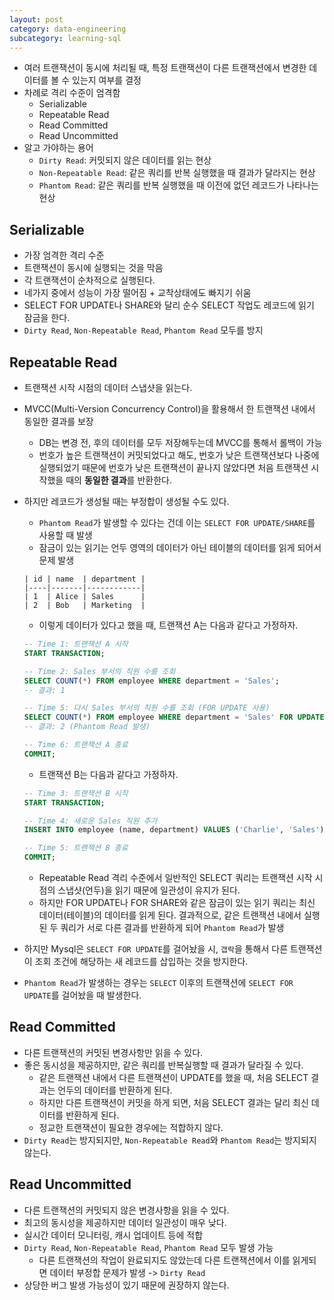 ```yaml
---
layout: post
category: data-engineering
subcategory: learning-sql
---
```


- 여러 트랜잭션이 동시에 처리될 때, 특정 트랜잭션이 다른 트랜잭션에서 변경한 데이터를 볼 수 있는지 여부를 결정
- 차례로 격리 수준이 엄격함
    - Serializable
    - Repeatable Read
    - Read Committed
    - Read Uncommitted
- 알고 가야하는 용어
    - `Dirty Read`: 커밋되지 않은 데이터를 읽는 현상
    - `Non-Repeatable Read`: 같은 쿼리를 반복 실행했을 때 결과가 달라지는 현상
    - `Phantom Read`: 같은 쿼리를 반복 실행했을 때 이전에 없던 레코드가 나타나는 현상

## Serializable

- 가장 엄격한 격리 수준
- 트랜잭션이 동시에 실행되는 것을 막음
- 각 트랜잭션이 순차적으로 실행된다.
- 네가지 중에서 성능이 가장 떨어짐 + 교착상태에도 빠지기 쉬움
- SELECT FOR UPDATE나 SHARE와 달리 순수 SELECT 작업도 레코드에 읽기 잠금을 한다.
- `Dirty Read`, `Non-Repeatable Read`, `Phantom Read` 모두를 방지

## Repeatable Read

- 트랜잭션 시작 시점의 데이터 스냅샷을 읽는다.
- MVCC(Multi-Version Concurrency Control)을 활용해서 한 트랜잭션 내에서 동일한 결과를 보장
    - DB는 변경 전, 후의 데이터를 모두 저장해두는데 MVCC를 통해서 롤백이 가능
    - 번호가 높은 트랜잭션이 커밋되었다고 해도, 번호가 낮은 트랜잭션보다 나중에 실행되었기 때문에 번호가 낮은 트랜잭션이 끝나지 않았다면 처음 트랜잭션 시작했을 때의 **동일한 결과**를 반환한다.
- 하지만 레코드가 생성될 때는 부정합이 생성될 수도 있다.
    - `Phantom Read`가 발생할 수 있다는 건데 이는 `SELECT FOR UPDATE/SHARE`를 사용할 때 발생
    - 잠금이 있는 읽기는 언두 영역의 데이터가 아닌 테이블의 데이터를 읽게 되어서 문제 발생
    
    ```
    | id | name  | department |
    |----|-------|------------|
    | 1  | Alice | Sales      |
    | 2  | Bob   | Marketing  |
    
    ```
    
    - 이렇게 데이터가 있다고 했을 때, 트랜잭션 A는 다음과 같다고 가정하자.
    
    ```sql
    -- Time 1: 트랜잭션 A 시작
    START TRANSACTION;
    
    -- Time 2: Sales 부서의 직원 수를 조회
    SELECT COUNT(*) FROM employee WHERE department = 'Sales';
    -- 결과: 1
    
    -- Time 5: 다시 Sales 부서의 직원 수를 조회 (FOR UPDATE 사용)
    SELECT COUNT(*) FROM employee WHERE department = 'Sales' FOR UPDATE;
    -- 결과: 2 (Phantom Read 발생)
    
    -- Time 6: 트랜잭션 A 종료
    COMMIT;
    
    ```
    
    - 트랜잭션 B는 다음과 같다고 가정하자.
    
    ```sql
    -- Time 3: 트랜잭션 B 시작
    START TRANSACTION;
    
    -- Time 4: 새로운 Sales 직원 추가
    INSERT INTO employee (name, department) VALUES ('Charlie', 'Sales');
    
    -- Time 5: 트랜잭션 B 종료
    COMMIT;
    
    ```
    
    - Repeatable Read 격리 수준에서 일반적인 SELECT 쿼리는 트랜잭션 시작 시점의 스냅샷(언두)을 읽기 때문에 일관성이 유지가 된다.
    - 하지만 FOR UPDATE나 FOR SHARE와 같은 잠금이 있는 읽기 쿼리는 최신 데이터(테이블)의 데이터를 읽게 된다.
    결과적으로, 같은 트랜잭션 내에서 실행된 두 쿼리가 서로 다른 결과를 반환하게 되어 `Phantom Read`가 발생
- 하지만 Mysql은 `SELECT FOR UPDATE`를 걸어놨을 시, `갭락`을 통해서 다른 트랜잭션이 조회 조건에 해당하는 새 레코드를 삽입하는 것을 방지한다.
- `Phantom Read`가 발생하는 경우는 `SELECT` 이후의 트랜잭션에 `SELECT FOR UPDATE`를 걸어놨을 때 발생한다.

## Read Committed

- 다른 트랜잭션의 커밋된 변경사항만 읽을 수 있다.
- 좋은 동시성을 제공하지만, 같은 쿼리를 반복실행할 때 결과가 달라질 수 있다.
    - 같은 트랜잭션 내에서 다른 트랜잭션이 UPDATE를 했을 때, 처음 SELECT 결과는 언두의 데이터를 반환하게 된다.
    - 하지만 다른 트랜잭션이 커밋을 하게 되면, 처음 SELECT 결과는 달리 최신 데이터를 반환하게 된다.
    - 정교한 트랜잭션이 필요한 경우에는 적합하지 않다.
- `Dirty Read`는 방지되지만, `Non-Repeatable Read`와 `Phantom Read`는 방지되지 않는다.

## Read Uncommitted

- 다른 트랜잭션의 커밋되지 않은 변경사항을 읽을 수 있다.
- 최고의 동시성을 제공하지만 데이터 일관성이 매우 낮다.
- 실시간 데이터 모니터링, 캐시 업데이트 등에 적합
- `Dirty Read`, `Non-Repeatable Read`, `Phantom Read` 모두 발생 가능
    - 다른 트랜잭션의 작업이 완료되지도 않았는데 다른 트랜잭션에서 이를 읽게되면 데이터 부정합 문제가 발생 -> `Dirty Read`
- 상당한 버그 발생 가능성이 있기 때문에 권장하지 않는다.
